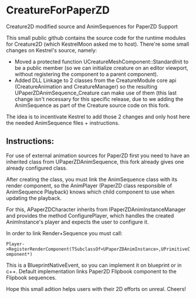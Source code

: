 # CreatureForPaperZD
Creature2D modified source and AnimSequences for PaperZD Support

This small public github contains the source code for the runtime modules for Creature2D (which KestrelMoon asked me to host). There're some small changes on Kestrel's source, namely:

- Moved a protected function UCreatureMeshComponent::StandardInit to be a public member (so we can initialize creature on an editor viewport, without registering the component to a parent component).
- Added DLL Linkage to 2 classes from the CreatureModule core api (CreatureAnimation and CreatureManager) so the resulting UPaperZDAnimSequence_Creature can make use of them (this last change isn't necessary for this specific release, due to we adding the AnimSequence as part of the Creature source code on this fork.

The idea is to incentivate Kestrel to add those 2 changes and only host here the needed AnimSequence files + instructions.


Instructions:
------------

For use of external animation sources for PaperZD first you need to have an inherited class from UPaperZDAnimSequence, this fork already gives one already configured class.

After creating the class, you must link the AnimSequence class with its render component, so the AnimPlayer (PaperZD class responsible of AnimSequence Playback) knows which child component to use when updating the playback.

For this, APaperZDCharacter inherits from IPaperZDAnimInstanceManager and provides the method ConfigurePlayer, which handles the created AnimInstance's player and expects the user to configure it. 

In order to link Render+Sequence you must call:

`Player->RegisterRenderComponent(TSubclassOf<UPaperZDAnimInstance>,UPrimitiveComponent*)`
  
This is a BlueprintNativeEvent, so you can implement it on blueprint or in c++. Default implementation links Paper2D Flipbook component to the Flipbook sequences.
  
  Hope this small adition helps users with their 2D efforts on unreal.
  Cheers!
